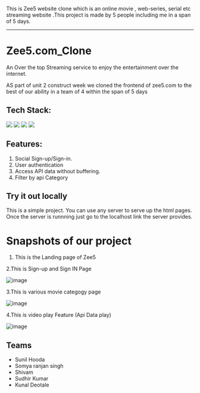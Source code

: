 
This is Zee5 website clone which is an online movie , web-series, serial etc streaming website .This project is made by 5 people including me in a span of 5 days.

------------------------------------------------------------

# Zee5.com_Clone

An Over the top Streaming service to enjoy the entertainment over the internet.

AS part of unit 2 construct week we cloned the frontend of zee5.com to the best of our ability in a team of 4 within the span of 5 days

## Tech Stack:

<p>
   <img src="https://img.icons8.com/color/64/000000/javascript.png"/>
   <img src="https://img.icons8.com/color/64/000000/html-5.png"/>
   <img src="https://img.icons8.com/color/64/000000/css3.png" />
   <img src="https://img.icons8.com/color/64/000000/json.png"/>
</p>

## Features:

1. Social Sign-up/Sign-in.
2. User authentication
3. Access API data without buffering.
4. Filter by api Category

## Try it out locally

This is a simple project. You can use any server to serve up the html pages. Once the server is runnning just go to the localhost link the server provides.

<h1>Snapshots of our project</h1>

1. This is the Landing page of Zee5

<p>
   

</p>
2.This is Sign-up and Sign IN Page

![image](./screenshots/Image20220428172713.png)

3.This is various movie categogy page

![image](./screenshots/Image20220428172715.png)

4.This is video play Feature (Api Data play)

![image](./screenshots/Image20220428172719.png)


## Teams
- Sunil Hooda 
- Somya ranjan singh
- Shivam
- Sudhir Kumar
- Kunal Deotale 



